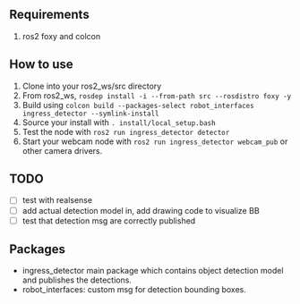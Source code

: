 ## Requirements
1. ros2 foxy and colcon

## How to use
1. Clone into your ros2_ws/src directory
2. From ros2_ws, `rosdep install -i --from-path src --rosdistro foxy -y`
3. Build using `colcon build --packages-select robot_interfaces ingress_detector --symlink-install`
4. Source your install with `. install/local_setup.bash`
5. Test the node with `ros2 run ingress_detector detector`
6. Start your webcam node with `ros2 run ingress_detector webcam_pub` or other camera drivers.

## TODO
- [ ] test with realsense
- [ ] add actual detection model in, add drawing code to visualize BB  
- [ ] test that detection msg are correctly published  

## Packages
- ingress_detector main package which contains object detection model and publishes the detections. 
- robot_interfaces: custom msg for detection bounding boxes.

